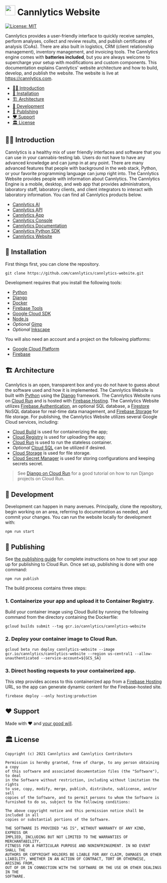 # <img height="32" alt="" src="https://cannlytics.com/static/cannlytics_website/images/logos/cannlytics_calyx_detailed.svg"> Cannlytics Website

[![License: MIT](https://img.shields.io/badge/License-MIT-darkgreen.svg)](https://opensource.org/licenses/MIT)

Cannlytics provides a user-friendly interface to quickly receive samples, perform analyses, collect and review results, and publish certificates of analysis (CoAs). There are also built in logistics, CRM (client relationship management), inventory management, and invoicing tools. The Cannlytics engine comes with **batteries included**, but you are always welcome to supercharge your setup with modifications and custom components. This documentation explains Cannlytics' website architecture and how to build, develop, and publish the website. The website is live at <https://cannlytics.com>.

- [🐱‍👓 Introduction](#introduction)
- [🌱 Installation](#installation)
- [🏗️ Architecture](#architecture)
- [🔨 Development](#development)
- [🚀 Publishing](#publishing)
- [❤️ Support](#support)
- [🏛️ License](#license)

## 🐱‍👓 Introduction <a name="introduction"></a>

Cannlytics is a healthy mix of user friendly interfaces and software that you can use in your cannabis-testing lab. Users do not have to have any advanced knowledge and can jump in at any point. There are many advanced features that people with background in the web stack, Python, or your favorite programming language can jump right into. The Cannlytics Website provides people with information about Cannlytics. The Cannlytics Engine is a mobile, desktop, and web app that provides administrators, laboratory staff, laboratory clients, and client integrators to interact with laboratory information. You can find all Cannlytics products below.

- [Cannlytics AI](https://github.com/cannlytics/cannlytics-ai)
- [Cannlytics API](https://github.com/cannlytics/cannlytics-api)
- [Cannlytics App](https://cannlytics.com/cannlytics-app)
- [Cannlytics Console](https://github.com/cannlytics/cannlytics)
- [Cannlytics Documentation](https://github.com/cannlytics/cannlytics-docs)
- [Cannlytics Python SDK](https://github.com/cannlytics/cannlytics-engine)
- [Cannlytics Website](https://github.com/cannlytics/cannlytics-website)

<!-- Planned: -->
<!-- - [Cannlytics Assistant](https://cannlytics.com/assistant) -->
<!-- - [Cannlytics Beanstalk](https://cannlytics.com/beanstalk) -->
<!-- - [Cannlytics OakHeart Authentication](https://cannlytics.com/authentication) -->
<!-- - [Cannlypedia](https://cannlytics.com/cannlypedia) -->

## 🌱 Installation <a name="installation"></a>

First things first, you can clone the repository.

```shell
git clone https://github.com/cannlytics/cannlytics-website.git
```

Development requires that you install the following tools:

- [Python](https://www.python.org/psf/)
- [Django](https://docs.djangoproject.com/en/3.1/intro/tutorial01)
- [Docker](https://docs.docker.com/get-docker/)
- [Firebase Tools](https://firebase.google.com/docs/cli)
- [Google Cloud SDK](https://dl.google.com/dl/cloudsdk/channels/rapid/GoogleCloudSDKInstaller.exe)
- [Node.js](https://nodejs.org/en/download/)
- *Optional* [Gimp](https://www.gimp.org/about/)
- *Optional* [Inkscape](https://inkscape.org/about/)

You will also need an account and a project on the following platforms:

- [Google Cloud Platform](https://cloud.google.com/gcp)
- [Firebase](https://firebase.google.com/)

## 🏗️ Architecture <a name="architecture"></a>

Cannlytics is an open, transparent box and you do not have to guess about the software used and how it is implemented. The Cannlytics Website is built with [Python](https://www.python.org/) using the [Django](https://www.djangoproject.com/) framework. The Cannlytics Website runs on [Cloud Run](https://firebase.google.com/docs/hosting/cloud-run) and is hosted with [Firebase Hosting](https://firebase.google.com/docs/hosting). The Cannlytics Website utilizes [Firebase Authentication](https://firebase.google.com/docs/auth), an optional SQL database, a [Firestore](https://firebase.google.com/docs/firestore) NoSQL database for real-time data management, and [Firebase Storage](https://firebase.google.com/docs/storage) for file storage. For publishing, the Cannlytics Website utilizes several Google Cloud services, including:

- [Cloud Build](https://cloud.google.com/build/docs) is used for containerizing the app;
- [Cloud Registry](https://cloud.google.com/container-registry) is used for uploading the app;
- [Cloud Run](https://firebase.google.com/docs/hosting/cloud-run) is used to run the stateless container.
- *Optional* [Cloud SQL](https://cloud.google.com/sql) can be utilized if desired.
- [Cloud Storage](https://cloud.google.com/storage) is used for file storage.
- [Cloud Secret Manager](https://cloud.google.com/secret-manager/) is used for storing configurations and keeping secrets secret.

> See [Django on Cloud Run](https://codelabs.developers.google.com/codelabs/cloud-run-django) for a good tutorial on how to run Django projects on Cloud Run.

## 🔨 Development <a name="development"></a>

Development can happen in many avenues. Principally, clone the repository, begin working on an area, referring to documentation as needed, and commit your changes. You can run the website locally for development with:

```shell
npm run start
```

## 🚀 Publishing <a name="publishing"></a>

See [the publishing guide](https://cannlytics.com/docs/website/publishing) for complete instructions on how to set your app up for publishing to Cloud Run. Once set up, publishing is done with one command:

```shell
npm run publish
```

The build process contains three steps:

### 1. Containerize your app and upload it to Container Registry.

Build your container image using Cloud Build by running the following command from the directory containing the Dockerfile:

`gcloud builds submit --tag gcr.io/cannlytics/cannlytics-website`

### 2. Deploy your container image to Cloud Run.

`gcloud beta run deploy cannlytics-website --image gcr.io/cannlytics/cannlytics-website --region us-central1 --allow-unauthenticated --service-account=${GCS_SA}`

### 3. Direct hosting requests to your containerized app.

This step provides access to this containerized app from a [Firebase Hosting](https://firebase.google.com/docs/hosting) URL, so the app can generate dynamic content for the Firebase-hosted site.

`firebase deploy --only hosting:production`

## ❤️ Support <a name="support"></a>

Made with ❤️ and <a href="https://opencollective.com/cannlytics-company">your good will</a>.

## 🏛️ License <a name="license"></a>

```
Copyright (c) 2021 Cannlytics and Cannlytics Contributors

Permission is hereby granted, free of charge, to any person obtaining a copy
of this software and associated documentation files (the "Software"), to deal
in the Software without restriction, including without limitation the rights
to use, copy, modify, merge, publish, distribute, sublicense, and/or sell
copies of the Software, and to permit persons to whom the Software is
furnished to do so, subject to the following conditions:

The above copyright notice and this permission notice shall be included in all
copies or substantial portions of the Software.

THE SOFTWARE IS PROVIDED "AS IS", WITHOUT WARRANTY OF ANY KIND, EXPRESS OR
IMPLIED, INCLUDING BUT NOT LIMITED TO THE WARRANTIES OF MERCHANTABILITY,
FITNESS FOR A PARTICULAR PURPOSE AND NONINFRINGEMENT. IN NO EVENT SHALL THE
AUTHORS OR COPYRIGHT HOLDERS BE LIABLE FOR ANY CLAIM, DAMAGES OR OTHER
LIABILITY, WHETHER IN AN ACTION OF CONTRACT, TORT OR OTHERWISE, ARISING FROM,
OUT OF OR IN CONNECTION WITH THE SOFTWARE OR THE USE OR OTHER DEALINGS IN THE
SOFTWARE.
```
